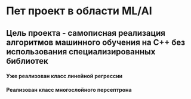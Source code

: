 # Пет проект в области ML/AI

## Цель проекта - самописная реализация алгоритмов машинного обучения на C++ без использования специализированных библиотек

#### Уже реализован класс линейной регрессии
#### Реализован класс многослойного персептрона
